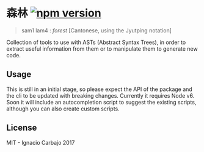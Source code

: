 # 森林 [![npm version](https://badge.fury.io/js/sam1lam4.svg)](https://badge.fury.io/js/sam1lam4)

> sam1 lam4 : _forest_ [Cantonese, using the Jyutping notation]

Collection of tools to use with ASTs (Abstract Syntax Trees), in order to extract useful information from them or to manipulate them to generate new code.

## Usage

This is still in an initial stage, so please expect the API of the package and the cli to be updated with breaking changes. Currently it requires Node v6. Soon it will include an autocompletion script to suggest the existing scripts, although you can also create custom scripts.

## License

MIT - Ignacio Carbajo 2017
